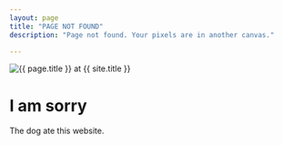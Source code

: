 ```yaml
---
layout: page
title: "PAGE NOT FOUND"
description: "Page not found. Your pixels are in another canvas."

---  
```

<img src="{{ site.url }}/images/dog404.webp" alt="{{ page.title }} at {{ site.title }}">

<div class="text-center">
	<h1>I am sorry</h1>
	<p>The dog ate this website.</p>
</div>
